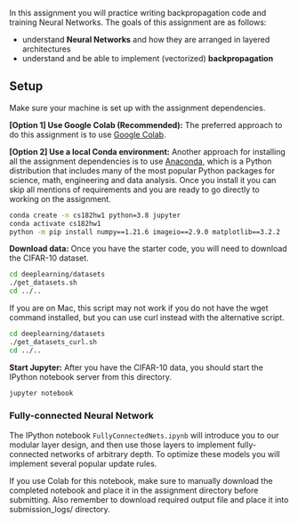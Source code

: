 In this assignment you will practice writing backpropagation code and training
Neural Networks. The goals of this assignment
are as follows:

- understand **Neural Networks** and how they are arranged in layered
  architectures
- understand and be able to implement (vectorized) **backpropagation**

## Setup
Make sure your machine is set up with the assignment dependencies.

**[Option 1] Use Google Colab (Recommended):**
The preferred approach to do this assignment is to use [Google Colab](https://colab.research.google.com/).


**[Option 2] Use a local Conda environment:**
Another approach for installing all the assignment dependencies is to use
[Anaconda](https://www.continuum.io/downloads), which is a Python distribution
that includes many of the most popular Python packages for science, math,
engineering and data analysis. Once you install it you can skip all mentions of
requirements and you are ready to go directly to working on the assignment.

```bash
conda create -n cs182hw1 python=3.8 jupyter
conda activate cs182hw1
python -m pip install numpy==1.21.6 imageio==2.9.0 matplotlib==3.2.2
```

**Download data:**
Once you have the starter code, you will need to download the CIFAR-10 dataset.

```bash
cd deeplearning/datasets
./get_datasets.sh
cd ../..
```

If you are on Mac, this script may not work if you do not have the wget command
installed, but you can use curl instead with the alternative script.
```bash
cd deeplearning/datasets
./get_datasets_curl.sh
cd ../..
```

**Start Jupyter:**
After you have the CIFAR-10 data, you should start the IPython notebook server
from this directory.
```bash
jupyter notebook
```

### Fully-connected Neural Network
The IPython notebook `FullyConnectedNets.ipynb` will introduce you to our
modular layer design, and then use those layers to implement fully-connected
networks of arbitrary depth. To optimize these models you will implement several
popular update rules.

If you use Colab for this notebook, make sure to manually download the completed
notebook and place it in the assignment directory before submitting. Also remember
to download required output file and place it into submission_logs/ directory.
